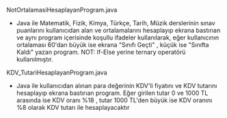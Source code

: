 NotOrtalamasiHesaplayanProgram.java 

- Java ile Matematik, Fizik, Kimya, Türkçe, Tarih, Müzik derslerinin sınav puanlarını kullanıcıdan alan ve ortalamalarını hesaplayıp ekrana bastırıan ve
aynı program içerisinde koşullu ifadeler kullanılarak, eğer kullanıcının ortalaması 60'dan büyük ise ekrana "Sınıfı Geçti" , küçük ise "Sınıfta Kaldı" yazan program.
NOT: If-Else yerine ternary operatörü kullanılmıştır.

KDV_TutariHesaplayanProgram.java

- Java ile kullanıcıdan alınan para değerinin KDV'li fiyatını ve KDV tutarını hesaplayıp ekrana bastırıan program. Eğer girilen tutar 0 ve 1000 TL arasında ise KDV oranı %18 , tutar 1000 TL'den büyük ise KDV oranını %8 olarak KDV tutarı ile hesaplayacaktır
